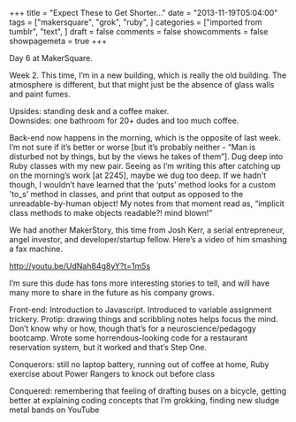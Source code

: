 +++
title = "Expect These to Get Shorter..."
date = "2013-11-19T05:04:00"
tags = ["makersquare", "grok", "ruby", ]
categories = ["imported from tumblr", "text", ]
draft = false
comments = false
showcomments = false
showpagemeta = true
+++

<p>Day 6 at MakerSquare.</p>
<p>Week 2. This time, I&rsquo;m in a new building, which is really the old building. The atmosphere is different, but that might just be the absence of glass walls and paint fumes.</p>
<p>Upsides: standing desk and a coffee maker.<br/>Downsides: one bathroom for 20+ dudes and too much coffee.</p>
<p>Back-end now happens in the morning, which is the opposite of last week. I&rsquo;m not sure if it&rsquo;s better or worse [but it&rsquo;s probably neither - &ldquo;Man is disturbed not by things, but by the views he takes of them&rdquo;]. Dug deep into Ruby classes with my new pair. Seeing as I&rsquo;m writing this after catching up on the morning&rsquo;s work [at 2245], maybe we dug too deep. If we hadn&rsquo;t though, I wouldn&rsquo;t have learned that the &lsquo;puts&rsquo; method looks for a custom 'to_s&rsquo; method in classes, and print that output as opposed to the unreadable-by-human object! My notes from that moment read as, &ldquo;implicit class methods to make objects readable?! mind blown!&rdquo;</p>
<p>We had another MakerStory, this time from Josh Kerr, a serial entrepreneur, angel investor, and developer/startup fellow. Here&rsquo;s a video of him smashing a fax machine.</p>
<p><a href="http://youtu.be/UdNah84g8yY?t=1m5s" target="_blank">http://youtu.be/UdNah84g8yY?t=1m5s</a></p>
<p>I&rsquo;m sure this dude has tons more interesting stories to tell, and will have many more to share in the future as his company grows.</p>
<p>Front-end: Introduction to Javascript. Introduced to variable assignment trickery. Protip: drawing things and scribbling notes helps focus the mind. Don&rsquo;t know why or how, though that&rsquo;s for a neuroscience/pedagogy bootcamp. Wrote some horrendous-looking code for a restaurant reservation system, but it worked and that&rsquo;s Step One.</p>
<p>Conquerors: still no laptop battery, running out of coffee at home, Ruby exercise about Power Rangers to knock out before class</p>
<p>Conquered: remembering that feeling of drafting buses on a bicycle, getting better at explaining coding concepts that I&rsquo;m grokking, finding new sludge metal bands on YouTube</p>